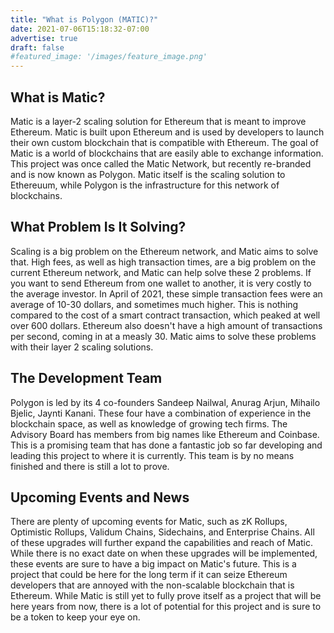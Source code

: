 ```yaml
---
title: "What is Polygon (MATIC)?"
date: 2021-07-06T15:18:32-07:00
advertise: true
draft: false
#featured_image: '/images/feature_image.png'
---
```


## What is Matic?

 Matic is a layer-2 scaling solution for Ethereum that is meant to improve Ethereum. Matic is built upon Ethereum and is used by developers to launch their own custom blockchain that is compatible with Ethereum. The goal of Matic is a world of blockchains that are easily able to exchange information. This project was once called the Matic Network, but recently re-branded and is now known as Polygon. Matic itself is the scaling solution to Ethereuum, while Polygon is the infrastructure for this network of blockchains.

## What Problem Is It Solving?

Scaling is a big problem on the Ethereum network, and Matic aims to solve that. High fees, as well as high transaction times, are a big problem on the current Ethereum network, and Matic can help solve these 2 problems. If you want to send Ethereum from one wallet to another, it is very costly to the average investor. In April of 2021, these simple transaction fees were an average of 10-30 dollars, and sometimes much higher. This is nothing compared to the cost of a smart contract transaction, which peaked at well over 600 dollars. Ethereum also doesn't have a high amount of transactions per second, coming in at a measly 30. Matic aims to solve these problems with their layer 2 scaling solutions.

## The Development Team

Polygon is led by its 4 co-founders Sandeep Nailwal, Anurag Arjun, Mihailo Bjelic, Jaynti Kanani. These four have a combination of experience in the blockchain space, as well as knowledge of growing tech firms. The Advisory Board has members from big names like Ethereum and Coinbase. This is a promising team that has done a fantastic job so far developing and leading this project to where it is currently. This team is by no means finished and there is still a lot to prove.

## Upcoming Events and News

There are plenty of upcoming events for Matic, such as zK Rollups, Optimistic Rollups, Validum Chains, Sidechains, and Enterprise Chains. All of these upgrades will further expand the capabilities and reach of Matic. While there is no exact date on when these upgrades will be implemented, these events are sure to have a big impact on Matic's future. This is a project that could be here for the long term if it can seize Ethereum developers that are annoyed with the non-scalable blockchain that is Ethereum. While Matic is still yet to fully prove itself as a project that will be here years from now, there is a lot of potential for this project and is sure to be a token to keep your eye on.